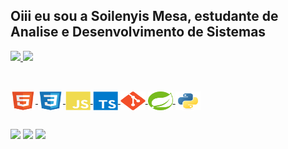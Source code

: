 ## Oiii eu sou a Soilenyis Mesa, estudante de Analise e Desenvolvimento de Sistemas

<div> 
  <a href="https://github.com/soemesa">
  <img height="180cm" src="https://github-readme-stats.vercel.app/api?username=soemesa&show_icons=true&theme=highcontrast&include_all_commits=true&count_private=true"/>
  <img height="180cm" src="https://github-readme-stats.vercel.app/api/top-langs/?username=soemesa&layout=compact&langs_count=16&theme=radical"/>
</div>
    
 ##
 
<div style="display: inline_block"><br>
  <img align="center" alt="Soe-HTML" height="30" width="40" src="https://raw.githubusercontent.com/devicons/devicon/master/icons/html5/html5-original.svg">
  <img align="center" alt="Soe-CSS" height="30" width="40" src="https://raw.githubusercontent.com/devicons/devicon/master/icons/css3/css3-original.svg">
  <img align="center" alt="Soe-Js" height="30" width="40" src="https://raw.githubusercontent.com/devicons/devicon/master/icons/javascript/javascript-plain.svg">
  <img align="center" alt="Soe-Ts" height="30" width="40" src="https://raw.githubusercontent.com/devicons/devicon/master/icons/typescript/typescript-plain.svg">
  <img align="center" alt="Rafa-Git" height="30" width="40" src="https://raw.githubusercontent.com/devicons/devicon/master/icons/git/git-original.svg">
  <img align="center" alt="Rafa-Spring" height="30" width="40" src="https://raw.githubusercontent.com/devicons/devicon/master/icons/spring/spring-original.svg">
  <img align="center" alt="Rafa-Python" height="30" width="40" src="https://raw.githubusercontent.com/devicons/devicon/master/icons/python/python-original.svg">   
</div>

##  

<div> 
  <a href="https://www.linkedin.com/in/soilenyis-mesa-b50433248/" target="_blank"><img src="https://img.shields.io/badge/-LinkedIn-%230077B5?style=for-the-badge&logo=linkedin&logoColor=white"   
  target="_blank"></a>
  <a href ="mailto:soilenyis@gmail.com" target="_blank" rel="nooreper"><img src="https://img.shields.io/badge/Gmail-D14836?style=for-the-badge&logo=gmail&logoColor=white" target="_blank"></a>
  <a href="https://twitter.com/SoeMesa"><img src="https://img.shields.io/badge/Twitter-1DA1F2?style=for-the-badge&logo=twitter&logoColor=white"></a>
</div> 


